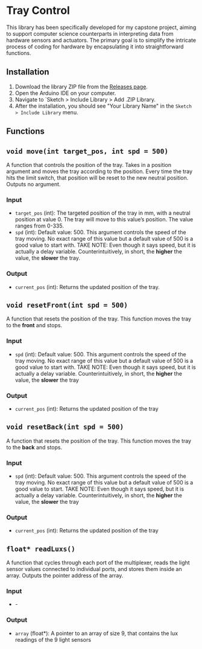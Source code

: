 # Tray Control
This library has been specifically developed for my capstone project, aiming to support computer science counterparts in interpreting data from hardware sensors and actuators. The primary goal is to simplify the intricate process of coding for hardware by encapsulating it into straightforward functions.

## Installation
1. Download the library ZIP file from the [Releases page](link-to-releases).
2. Open the Arduino IDE on your computer.
3. Navigate to `Sketch > Include Library > Add .ZIP Library.
4. After the installation, you should see "Your Library Name" in the `Sketch > Include Library` menu.


## Functions

## `void move(int target_pos, int spd = 500)`
A function that controls the position of the tray. Takes in a position argument and moves the tray according to the position. Every time the tray hits the limit switch, that position will be reset to the new neutral position. Outputs no argument.

### Input
- `target_pos` (int): The targeted position of the tray in mm, with a neutral position at value 0. The tray will move to this value’s position. The value ranges from 0-335.
- `spd` (int): Default value: 500. This argument controls the speed of the tray moving. No exact range of this value but a default value of 500 is a good value to start with. TAKE NOTE: Even though it says speed, but it is actually a delay variable. Counterintuitively, in short, the **higher** the value, the **slower** the tray.

### Output
- `current_pos` (int): Returns the updated position of the tray.

## `void resetFront(int spd = 500)`
A function that resets the position of the tray. This function moves the tray to the **front** and stops.

### Input
- `spd` (int): Default value: 500. This argument controls the speed of the tray moving. No exact range of this value but a default value of 500 is a good value to start with. TAKE NOTE: Even though it says speed, but it is actually a delay variable. Counterintuitively, in short, the **higher** the value, the **slower** the tray

### Output
- `current_pos` (int): Returns the updated position of the tray

## `void resetBack(int spd = 500)`
A function that resets the position of the tray. This function moves the tray to the **back** and stops.

### Input
- `spd` (int): Default value: 500. This argument controls the speed of the tray moving. No exact range of this value but a default value of 500 is a good value to start. TAKE NOTE: Even though it says speed, but it is actually a delay variable. Counterintuitively, in short, the **higher** the value, the **slower** the tray

### Output
- `current_pos` (int): Returns the updated position of the tray

## `float* readLuxs()`
A function that cycles through each port of the multiplexer, reads the light sensor values connected to individual ports, and stores them inside an array. Outputs the pointer address of the array.

### Input
- \-

### Output
- `array` (float*): A pointer to an array of size 9, that contains the lux readings of the 9 light sensors
